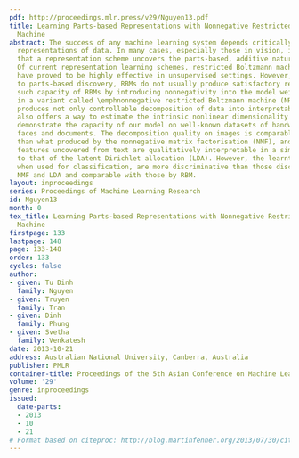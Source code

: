 ```yaml
---
pdf: http://proceedings.mlr.press/v29/Nguyen13.pdf
title: Learning Parts-based Representations with Nonnegative Restricted Boltzmann
  Machine
abstract: The success of any machine learning system depends critically on effective
  representations of data. In many cases, especially those in vision, it is desirable
  that a representation scheme uncovers the parts-based, additive nature of the data.
  Of current representation learning schemes, restricted Boltzmann machines (RBMs)
  have proved to be highly effective in unsupervised settings. However, when it comes
  to parts-based discovery, RBMs do not usually produce satisfactory results. We enhance
  such capacity of RBMs by introducing nonnegativity into the model weights, resulting
  in a variant called \emphnonnegative restricted Boltzmann machine (NRBM). The NRBM
  produces not only controllable decomposition of data into interpretable parts but
  also offers a way to estimate the intrinsic nonlinear dimensionality of data. We
  demonstrate the capacity of our model on well-known datasets of handwritten digits,
  faces and documents. The decomposition quality on images is comparable with or better
  than what produced by the nonnegative matrix factorisation (NMF), and the thematic
  features uncovered from text are qualitatively interpretable in a similar manner
  to that of the latent Dirichlet allocation (LDA). However, the learnt features,
  when used for classification, are more discriminative than those discovered by both
  NMF and LDA and comparable with those by RBM.
layout: inproceedings
series: Proceedings of Machine Learning Research
id: Nguyen13
month: 0
tex_title: Learning Parts-based Representations with Nonnegative Restricted Boltzmann
  Machine
firstpage: 133
lastpage: 148
page: 133-148
order: 133
cycles: false
author:
- given: Tu Dinh
  family: Nguyen
- given: Truyen
  family: Tran
- given: Dinh
  family: Phung
- given: Svetha
  family: Venkatesh
date: 2013-10-21
address: Australian National University, Canberra, Australia
publisher: PMLR
container-title: Proceedings of the 5th Asian Conference on Machine Learning
volume: '29'
genre: inproceedings
issued:
  date-parts:
  - 2013
  - 10
  - 21
# Format based on citeproc: http://blog.martinfenner.org/2013/07/30/citeproc-yaml-for-bibliographies/
---
```


